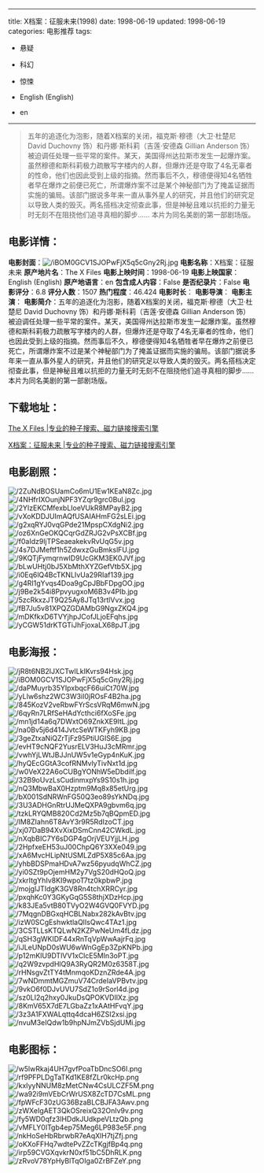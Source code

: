 
---
title: X档案：征服未来(1998)
date: 1998-06-19
updated: 1998-06-19
categories: 电影推荐
tags:
- 悬疑
- 科幻
- 惊悚

- English (English)
- en
---


> 五年的追逐化为泡影，随着X档案的关闭，福克斯·穆德（大卫·杜楚尼 David Duchovny 饰）和丹娜·斯科莉（吉莲·安德森 Gillian Anderson 饰）被迫调任处理一些平常的案件。某天，美国得州达拉斯市发生一起爆炸案。虽然穆德和斯科莉极力疏散写字楼内的人群，但爆炸还是夺取了4名无辜者的性命，他们也因此受到上级的指摘。然而事后不久，穆德便得知4名牺牲者早在爆炸之前便已死亡，所谓爆炸案不过是某个神秘部门为了掩盖证据而实施的骗局。该部门据说多年来一直从事外星人的研究，并且他们的研究足以导致人类的毁灭。两名搭档决定彻查此事，但是神秘且难以抗拒的力量无时无刻不在阻挠他们追寻真相的脚步……  本片为同名美剧的第一部剧场版。

## **电影详情**：

**电影封面**：<img src="https://image.tmdb.org/t/p/w200/iBOM0GCV1SJOPwFjX5q5cGny2Rj.jpg" alt="/iBOM0GCV1SJOPwFjX5q5cGny2Rj.jpg" title="/iBOM0GCV1SJOPwFjX5q5cGny2Rj.jpg">
**电影名称**：X档案：征服未来
**原产地片名**：The X Files
**电影上映时间**：1998-06-19
**电影上映国家**：English (English)
**原产地语言**：en
**包含成人内容**：False
**是否纪录片**：False
**电影评分**：6.8
**评分人数**：1507
**热门程度**：46.424
**电影时长**：
**电影导演**：
**电影主演**：
**电影简介**：五年的追逐化为泡影，随着X档案的关闭，福克斯·穆德（大卫·杜楚尼 David Duchovny 饰）和丹娜·斯科莉（吉莲·安德森 Gillian Anderson 饰）被迫调任处理一些平常的案件。某天，美国得州达拉斯市发生一起爆炸案。虽然穆德和斯科莉极力疏散写字楼内的人群，但爆炸还是夺取了4名无辜者的性命，他们也因此受到上级的指摘。然而事后不久，穆德便得知4名牺牲者早在爆炸之前便已死亡，所谓爆炸案不过是某个神秘部门为了掩盖证据而实施的骗局。该部门据说多年来一直从事外星人的研究，并且他们的研究足以导致人类的毁灭。两名搭档决定彻查此事，但是神秘且难以抗拒的力量无时无刻不在阻挠他们追寻真相的脚步……  本片为同名美剧的第一部剧场版。

## **下载地址**：
[The X Files |专业的种子搜索、磁力链接搜索引擎](https://movie.amd794.com:2083/?search=The%20X%20Files&ordering=&mode=match_phrase&page_size=10&page=1)

[X档案：征服未来 |专业的种子搜索、磁力链接搜索引擎](https://movie.amd794.com:2083/?search=X%E6%A1%A3%E6%A1%88%EF%BC%9A%E5%BE%81%E6%9C%8D%E6%9C%AA%E6%9D%A5&ordering=&mode=match_phrase&page_size=10&page=1)
 

## **电影剧照**：
<img src="https://image.tmdb.org/t/p/original/2ZuNdBOSUamCo6mU1Ew1KEaN8Zc.jpg" alt="/2ZuNdBOSUamCo6mU1Ew1KEaN8Zc.jpg" title="/2ZuNdBOSUamCo6mU1Ew1KEaN8Zc.jpg"><img src="https://image.tmdb.org/t/p/original/4NHfrIXOunjNPF3YZqr9grc0Bul.jpg" alt="/4NHfrIXOunjNPF3YZqr9grc0Bul.jpg" title="/4NHfrIXOunjNPF3YZqr9grc0Bul.jpg"><img src="https://image.tmdb.org/t/p/original/2YIzEKCMfexbLIoeVUkR8MPayB2.jpg" alt="/2YIzEKCMfexbLIoeVUkR8MPayB2.jpg" title="/2YIzEKCMfexbLIoeVUkR8MPayB2.jpg"><img src="https://image.tmdb.org/t/p/original/vXoKDDJUImAQfUSAIAHmFG2sLEi.jpg" alt="/vXoKDDJUImAQfUSAIAHmFG2sLEi.jpg" title="/vXoKDDJUImAQfUSAIAHmFG2sLEi.jpg"><img src="https://image.tmdb.org/t/p/original/g2xqRYJ0vqGPde21MpspCXdgNi2.jpg" alt="/g2xqRYJ0vqGPde21MpspCXdgNi2.jpg" title="/g2xqRYJ0vqGPde21MpspCXdgNi2.jpg"><img src="https://image.tmdb.org/t/p/original/oz6XnGeOKQCqrGdZRJG2vPsXCBf.jpg" alt="/oz6XnGeOKQCqrGdZRJG2vPsXCBf.jpg" title="/oz6XnGeOKQCqrGdZRJG2vPsXCBf.jpg"><img src="https://image.tmdb.org/t/p/original/f0aIdz9ljTPSeaeakekvRvUqG5v.jpg" alt="/f0aIdz9ljTPSeaeakekvRvUqG5v.jpg" title="/f0aIdz9ljTPSeaeakekvRvUqG5v.jpg"><img src="https://image.tmdb.org/t/p/original/4s7DJMeftf1h5ZdwxzGuBmkslFU.jpg" alt="/4s7DJMeftf1h5ZdwxzGuBmkslFU.jpg" title="/4s7DJMeftf1h5ZdwxzGuBmkslFU.jpg"><img src="https://image.tmdb.org/t/p/original/9KQTjFymqrnwID9UcGKM3EK0JVf.jpg" alt="/9KQTjFymqrnwID9UcGKM3EK0JVf.jpg" title="/9KQTjFymqrnwID9UcGKM3EK0JVf.jpg"><img src="https://image.tmdb.org/t/p/original/bLwUHtj0bJ5XbMthXYZGefVtb5X.jpg" alt="/bLwUHtj0bJ5XbMthXYZGefVtb5X.jpg" title="/bLwUHtj0bJ5XbMthXYZGefVtb5X.jpg"><img src="https://image.tmdb.org/t/p/original/i0Eq6lQ4BcTKNLIvUa29RIaf139.jpg" alt="/i0Eq6lQ4BcTKNLIvUa29RIaf139.jpg" title="/i0Eq6lQ4BcTKNLIvUa29RIaf139.jpg"><img src="https://image.tmdb.org/t/p/original/g4RI1gYvqs4Doa9gCpJBbFDpgOO.jpg" alt="/g4RI1gYvqs4Doa9gCpJBbFDpgOO.jpg" title="/g4RI1gYvqs4Doa9gCpJBbFDpgOO.jpg"><img src="https://image.tmdb.org/t/p/original/j9Be2k54i8PpvyugxoM6B3v4PIb.jpg" alt="/j9Be2k54i8PpvyugxoM6B3v4PIb.jpg" title="/j9Be2k54i8PpvyugxoM6B3v4PIb.jpg"><img src="https://image.tmdb.org/t/p/original/5zcRkxzJT9Q25Ay8JTq13rtlVvx.jpg" alt="/5zcRkxzJT9Q25Ay8JTq13rtlVvx.jpg" title="/5zcRkxzJT9Q25Ay8JTq13rtlVvx.jpg"><img src="https://image.tmdb.org/t/p/original/fB7Ju5v81XPQZGDAMbG9NgxZKQ4.jpg" alt="/fB7Ju5v81XPQZGDAMbG9NgxZKQ4.jpg" title="/fB7Ju5v81XPQZGDAMbG9NgxZKQ4.jpg"><img src="https://image.tmdb.org/t/p/original/mDKfkxD6TVYjhpJCofJLjoEFqhs.jpg" alt="/mDKfkxD6TVYjhpJCofJLjoEFqhs.jpg" title="/mDKfkxD6TVYjhpJCofJLjoEFqhs.jpg"><img src="https://image.tmdb.org/t/p/original/yCGW51drKTGTiJhFjoxaLX68pJT.jpg" alt="/yCGW51drKTGTiJhFjoxaLX68pJT.jpg" title="/yCGW51drKTGTiJhFjoxaLX68pJT.jpg">

## **电影海报**：
<img src="https://image.tmdb.org/t/p/original/jR8t6NB2IJXCTwILkIKvrs94Hsk.jpg" alt="/jR8t6NB2IJXCTwILkIKvrs94Hsk.jpg" title="/jR8t6NB2IJXCTwILkIKvrs94Hsk.jpg"><img src="https://image.tmdb.org/t/p/original/iBOM0GCV1SJOPwFjX5q5cGny2Rj.jpg" alt="/iBOM0GCV1SJOPwFjX5q5cGny2Rj.jpg" title="/iBOM0GCV1SJOPwFjX5q5cGny2Rj.jpg"><img src="https://image.tmdb.org/t/p/original/daPMuyrb35YIpxbqcF66uiCt70W.jpg" alt="/daPMuyrb35YIpxbqcF66uiCt70W.jpg" title="/daPMuyrb35YIpxbqcF66uiCt70W.jpg"><img src="https://image.tmdb.org/t/p/original/yLIw6shz2WC3W3iI0jROsF4B2ha.jpg" alt="/yLIw6shz2WC3W3iI0jROsF4B2ha.jpg" title="/yLIw6shz2WC3W3iI0jROsF4B2ha.jpg"><img src="https://image.tmdb.org/t/p/original/845KozV2veRbwFYrScsVRqM6mwN.jpg" alt="/845KozV2veRbwFYrScsVRqM6mwN.jpg" title="/845KozV2veRbwFYrScsVRqM6mwN.jpg"><img src="https://image.tmdb.org/t/p/original/6qyRn7LRfSeHAdYcthci6fXoSFe.jpg" alt="/6qyRn7LRfSeHAdYcthci6fXoSFe.jpg" title="/6qyRn7LRfSeHAdYcthci6fXoSFe.jpg"><img src="https://image.tmdb.org/t/p/original/mn1jd14a6q7DWxtO69ZnkXE9ItL.jpg" alt="/mn1jd14a6q7DWxtO69ZnkXE9ItL.jpg" title="/mn1jd14a6q7DWxtO69ZnkXE9ItL.jpg"><img src="https://image.tmdb.org/t/p/original/na0Bv5j6d414JvtcSeWTKFyh9KB.jpg" alt="/na0Bv5j6d414JvtcSeWTKFyh9KB.jpg" title="/na0Bv5j6d414JvtcSeWTKFyh9KB.jpg"><img src="https://image.tmdb.org/t/p/original/3geZtxaNiQZrTjFz95PtiUGIS6E.jpg" alt="/3geZtxaNiQZrTjFz95PtiUGIS6E.jpg" title="/3geZtxaNiQZrTjFz95PtiUGIS6E.jpg"><img src="https://image.tmdb.org/t/p/original/evHT9cNQF2YusrELV3HuJ3cMRmr.jpg" alt="/evHT9cNQF2YusrELV3HuJ3cMRmr.jpg" title="/evHT9cNQF2YusrELV3HuJ3cMRmr.jpg"><img src="https://image.tmdb.org/t/p/original/vwhYjLWtJBJJnUW5v1eGyp4nKuK.jpg" alt="/vwhYjLWtJBJJnUW5v1eGyp4nKuK.jpg" title="/vwhYjLWtJBJJnUW5v1eGyp4nKuK.jpg"><img src="https://image.tmdb.org/t/p/original/hyQEcGGtA3cofRNMvlyTivNxt1d.jpg" alt="/hyQEcGGtA3cofRNMvlyTivNxt1d.jpg" title="/hyQEcGGtA3cofRNMvlyTivNxt1d.jpg"><img src="https://image.tmdb.org/t/p/original/w0VeX22A6oCUBgYONhW5eDbdilf.jpg" alt="/w0VeX22A6oCUBgYONhW5eDbdilf.jpg" title="/w0VeX22A6oCUBgYONhW5eDbdilf.jpg"><img src="https://image.tmdb.org/t/p/original/32B9oUvzLsCudinmxpYs9S10s1h.jpg" alt="/32B9oUvzLsCudinmxpYs9S10s1h.jpg" title="/32B9oUvzLsCudinmxpYs9S10s1h.jpg"><img src="https://image.tmdb.org/t/p/original/nQ3MbwBaX0Hzptm9Mq8x85etUrg.jpg" alt="/nQ3MbwBaX0Hzptm9Mq8x85etUrg.jpg" title="/nQ3MbwBaX0Hzptm9Mq8x85etUrg.jpg"><img src="https://image.tmdb.org/t/p/original/bX001SdNRWnFG50Q3eo89sYkNDq.jpg" alt="/bX001SdNRWnFG50Q3eo89sYkNDq.jpg" title="/bX001SdNRWnFG50Q3eo89sYkNDq.jpg"><img src="https://image.tmdb.org/t/p/original/3U3ADHGnRtrUJMeQXPA9gbvm6q.jpg" alt="/3U3ADHGnRtrUJMeQXPA9gbvm6q.jpg" title="/3U3ADHGnRtrUJMeQXPA9gbvm6q.jpg"><img src="https://image.tmdb.org/t/p/original/tzkLRYQMB820Cd2Mz5b7qBQpmED.jpg" alt="/tzkLRYQMB820Cd2Mz5b7qBQpmED.jpg" title="/tzkLRYQMB820Cd2Mz5b7qBQpmED.jpg"><img src="https://image.tmdb.org/t/p/original/lM8ZIahn6T8AvY3r9R5RdIzoCT.jpg" alt="/lM8ZIahn6T8AvY3r9R5RdIzoCT.jpg" title="/lM8ZIahn6T8AvY3r9R5RdIzoCT.jpg"><img src="https://image.tmdb.org/t/p/original/xj07DaB94XvXixDSmCnn42CWkdL.jpg" alt="/xj07DaB94XvXixDSmCnn42CWkdL.jpg" title="/xj07DaB94XvXixDSmCnn42CWkdL.jpg"><img src="https://image.tmdb.org/t/p/original/nXqbBIC7Y6sDGP4gOrjVEUYjjLH.jpg" alt="/nXqbBIC7Y6sDGP4gOrjVEUYjjLH.jpg" title="/nXqbBIC7Y6sDGP4gOrjVEUYjjLH.jpg"><img src="https://image.tmdb.org/t/p/original/2HpfxeEH53uJ00ChpQ6Y3XXe049.jpg" alt="/2HpfxeEH53uJ00ChpQ6Y3XXe049.jpg" title="/2HpfxeEH53uJ00ChpQ6Y3XXe049.jpg"><img src="https://image.tmdb.org/t/p/original/xA6MvcHLipNtUSMLZdP5X85c6Aa.jpg" alt="/xA6MvcHLipNtUSMLZdP5X85c6Aa.jpg" title="/xA6MvcHLipNtUSMLZdP5X85c6Aa.jpg"><img src="https://image.tmdb.org/t/p/original/yhbBDSPmaHDvA7wz56pyudqWhCZ.jpg" alt="/yhbBDSPmaHDvA7wz56pyudqWhCZ.jpg" title="/yhbBDSPmaHDvA7wz56pyudqWhCZ.jpg"><img src="https://image.tmdb.org/t/p/original/yi0SZt9pOjemHM2y7VgS20dHQoQ.jpg" alt="/yi0SZt9pOjemHM2y7VgS20dHQoQ.jpg" title="/yi0SZt9pOjemHM2y7VgS20dHQoQ.jpg"><img src="https://image.tmdb.org/t/p/original/xkrItgYhIv8KI9wpoT7tz0kpbwP.jpg" alt="/xkrItgYhIv8KI9wpoT7tz0kpbwP.jpg" title="/xkrItgYhIv8KI9wpoT7tz0kpbwP.jpg"><img src="https://image.tmdb.org/t/p/original/mojglJTIdgK3GV8Rn4tchXRRCyr.jpg" alt="/mojglJTIdgK3GV8Rn4tchXRRCyr.jpg" title="/mojglJTIdgK3GV8Rn4tchXRRCyr.jpg"><img src="https://image.tmdb.org/t/p/original/pxqhKc0Y3GKyGqG5S8thjXDzHcp.jpg" alt="/pxqhKc0Y3GKyGqG5S8thjXDzHcp.jpg" title="/pxqhKc0Y3GKyGqG5S8thjXDzHcp.jpg"><img src="https://image.tmdb.org/t/p/original/k83JEa5vtB80TVyO2W4GVQ0FVYD.jpg" alt="/k83JEa5vtB80TVyO2W4GVQ0FVYD.jpg" title="/k83JEa5vtB80TVyO2W4GVQ0FVYD.jpg"><img src="https://image.tmdb.org/t/p/original/7MqgnDBGxqHCBLNabx282kAvBtv.jpg" alt="/7MqgnDBGxqHCBLNabx282kAvBtv.jpg" title="/7MqgnDBGxqHCBLNabx282kAvBtv.jpg"><img src="https://image.tmdb.org/t/p/original/izW0SCgEshwktlaQlIsQwc4TAz1.jpg" alt="/izW0SCgEshwktlaQlIsQwc4TAz1.jpg" title="/izW0SCgEshwktlaQlIsQwc4TAz1.jpg"><img src="https://image.tmdb.org/t/p/original/3CSTLLsKTQLwN2KZPwNeUm4fLdz.jpg" alt="/3CSTLLsKTQLwN2KZPwNeUm4fLdz.jpg" title="/3CSTLLsKTQLwN2KZPwNeUm4fLdz.jpg"><img src="https://image.tmdb.org/t/p/original/qSH3gWKIDF44xRnTqVpWwAajrFq.jpg" alt="/qSH3gWKIDF44xRnTqVpWwAajrFq.jpg" title="/qSH3gWKIDF44xRnTqVpWwAajrFq.jpg"><img src="https://image.tmdb.org/t/p/original/iJLeUNpD0sWU6wWnGgEp3ZpKNPb.jpg" alt="/iJLeUNpD0sWU6wWnGgEp3ZpKNPb.jpg" title="/iJLeUNpD0sWU6wWnGgEp3ZpKNPb.jpg"><img src="https://image.tmdb.org/t/p/original/p12mKIU9DTlVV1xClcE5MIn3oPT.jpg" alt="/p12mKIU9DTlVV1xClcE5MIn3oPT.jpg" title="/p12mKIU9DTlVV1xClcE5MIn3oPT.jpg"><img src="https://image.tmdb.org/t/p/original/q2W9zvpdHlQ9A3RyQR2M0z6358T.jpg" alt="/q2W9zvpdHlQ9A3RyQR2M0z6358T.jpg" title="/q2W9zvpdHlQ9A3RyQR2M0z6358T.jpg"><img src="https://image.tmdb.org/t/p/original/rHNsgvZtTY4tMnmqoKDznZRde4A.jpg" alt="/rHNsgvZtTY4tMnmqoKDznZRde4A.jpg" title="/rHNsgvZtTY4tMnmqoKDznZRde4A.jpg"><img src="https://image.tmdb.org/t/p/original/7wNDmmtMGZmuV74CrdeIaVPBvtv.jpg" alt="/7wNDmmtMGZmuV74CrdeIaVPBvtv.jpg" title="/7wNDmmtMGZmuV74CrdeIaVPBvtv.jpg"><img src="https://image.tmdb.org/t/p/original/9vkO6f0DJvUVU7SdZ1o9rSorl4d.jpg" alt="/9vkO6f0DJvUVU7SdZ1o9rSorl4d.jpg" title="/9vkO6f0DJvUVU7SdZ1o9rSorl4d.jpg"><img src="https://image.tmdb.org/t/p/original/sz0LI2q2hxy0JkuDsQPOKVDIlXz.jpg" alt="/sz0LI2q2hxy0JkuDsQPOKVDIlXz.jpg" title="/sz0LI2q2hxy0JkuDsQPOKVDIlXz.jpg"><img src="https://image.tmdb.org/t/p/original/8KmV65X7dE7LGbaZz1xAAtHFvqY.jpg" alt="/8KmV65X7dE7LGbaZz1xAAtHFvqY.jpg" title="/8KmV65X7dE7LGbaZz1xAAtHFvqY.jpg"><img src="https://image.tmdb.org/t/p/original/3z3A1FXWALqttq4dcaH6ZSI2xsi.jpg" alt="/3z3A1FXWALqttq4dcaH6ZSI2xsi.jpg" title="/3z3A1FXWALqttq4dcaH6ZSI2xsi.jpg"><img src="https://image.tmdb.org/t/p/original/nvuM3eIQdw1b9hpNJmZVbSjdUMi.jpg" alt="/nvuM3eIQdw1b9hpNJmZVbSjdUMi.jpg" title="/nvuM3eIQdw1b9hpNJmZVbSjdUMi.jpg">

## **电影图标**：
<img src="https://image.tmdb.org/t/p/original/w5lwRkaj4UH7gvfPoaTbDncSO6I.png" alt="/w5lwRkaj4UH7gvfPoaTbDncSO6I.png" title="/w5lwRkaj4UH7gvfPoaTbDncSO6I.png"><img src="https://image.tmdb.org/t/p/original/rf9PFPLDgTaTKd1KE8fZLr0kcHp.png" alt="/rf9PFPLDgTaTKd1KE8fZLr0kcHp.png" title="/rf9PFPLDgTaTKd1KE8fZLr0kcHp.png"><img src="https://image.tmdb.org/t/p/original/kxIyyNNUM8zMetCNw4CsULCZF5M.png" alt="/kxIyyNNUM8zMetCNw4CsULCZF5M.png" title="/kxIyyNNUM8zMetCNw4CsULCZF5M.png"><img src="https://image.tmdb.org/t/p/original/wa92i9mVEbCrWrUSX8ZcTD7CsML.png" alt="/wa92i9mVEbCrWrUSX8ZcTD7CsML.png" title="/wa92i9mVEbCrWrUSX8ZcTD7CsML.png"><img src="https://image.tmdb.org/t/p/original/fpWFcF30zUG36BzaBLCBJFA3Awv.png" alt="/fpWFcF30zUG36BzaBLCBJFA3Awv.png" title="/fpWFcF30zUG36BzaBLCBJFA3Awv.png"><img src="https://image.tmdb.org/t/p/original/zWXeIgAET3QkOSreixQ32OnIv9v.png" alt="/zWXeIgAET3QkOSreixQ32OnIv9v.png" title="/zWXeIgAET3QkOSreixQ32OnIv9v.png"><img src="https://image.tmdb.org/t/p/original/fy5WD0qfz3lHDdkJUdkpeVLtzQb.png" alt="/fy5WD0qfz3lHDdkJUdkpeVLtzQb.png" title="/fy5WD0qfz3lHDdkJUdkpeVLtzQb.png"><img src="https://image.tmdb.org/t/p/original/vMFLY0ITgb4ep75Meg6LP983e5F.png" alt="/vMFLY0ITgb4ep75Meg6LP983e5F.png" title="/vMFLY0ITgb4ep75Meg6LP983e5F.png"><img src="https://image.tmdb.org/t/p/original/nkHoSeHbRbrwbR7eAqXlH7tjZfj.png" alt="/nkHoSeHbRbrwbR7eAqXlH7tjZfj.png" title="/nkHoSeHbRbrwbR7eAqXlH7tjZfj.png"><img src="https://image.tmdb.org/t/p/original/oKXoFFHq7wdtePvZZcTKgjfBp4q.png" alt="/oKXoFFHq7wdtePvZZcTKgjfBp4q.png" title="/oKXoFFHq7wdtePvZZcTKgjfBp4q.png"><img src="https://image.tmdb.org/t/p/original/irp59CVGXqvkrN0xf51bC5DhRLK.png" alt="/irp59CVGXqvkrN0xf51bC5DhRLK.png" title="/irp59CVGXqvkrN0xf51bC5DhRLK.png"><img src="https://image.tmdb.org/t/p/original/zRvoV78YpHyBlTqOIga0ZrBFZeY.png" alt="/zRvoV78YpHyBlTqOIga0ZrBFZeY.png" title="/zRvoV78YpHyBlTqOIga0ZrBFZeY.png">

